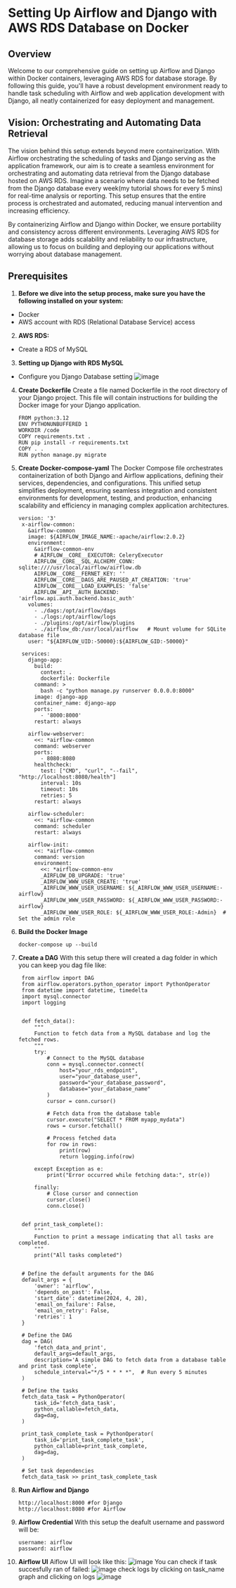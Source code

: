 # Setting Up Airflow and Django with AWS RDS Database on Docker

## Overview

Welcome to our comprehensive guide on setting up Airflow and Django within Docker containers, leveraging AWS RDS for database storage. By following this guide, you'll have a robust development environment ready to handle task scheduling with Airflow and web application development with Django, all neatly containerized for easy deployment and management.

## Vision: Orchestrating and Automating Data Retrieval
The vision behind this setup extends beyond mere containerization. With Airflow orchestrating the scheduling of tasks and Django serving as the application framework, our aim is to create a seamless environment for orchestrating and automating data retrieval from the Django database hosted on AWS RDS. Imagine a scenario where data needs to be fetched from the Django database every week(my tutorial shows for every 5 mins) for real-time analysis or reporting. This setup ensures that the entire process is orchestrated and automated, reducing manual intervention and increasing efficiency.

By containerizing Airflow and Django within Docker, we ensure portability and consistency across different environments. Leveraging AWS RDS for database storage adds scalability and reliability to our infrastructure, allowing us to focus on building and deploying our applications without worrying about database management.

## Prerequisites

1. **Before we dive into the setup process, make sure you have the following installed on your system:**
- Docker
- AWS account with RDS (Relational Database Service) access
2. **AWS RDS:**
- Create a RDS of MySQL

3. **Setting up Django with RDS MySQL**
- Configure you Django Database setting
![image](https://github.com/singhvikash99/Airflow/assets/19836202/95ac92ba-fd7d-4a7d-89c7-02b9851053f3)

4. **Create Dockerfile**
Create a file named Dockerfile in the root directory of your Django project. This file will contain instructions for building the Docker image for your Django application.
   ```terminal
   FROM python:3.12
   ENV PYTHONUNBUFFERED 1
   WORKDIR /code
   COPY requirements.txt .
   RUN pip install -r requirements.txt
   COPY . .
   RUN python manage.py migrate
5. **Create Docker-compose-yaml**
The Docker Compose file orchestrates containerization of both Django and Airflow applications, defining their services, dependencies, and configurations. This unified setup simplifies deployment, ensuring seamless integration and consistent environments for development, testing, and production, enhancing scalability and efficiency in managing complex application architectures.
   ```terminal
   version: '3'
    x-airflow-common:
      &airflow-common
      image: ${AIRFLOW_IMAGE_NAME:-apache/airflow:2.0.2}
      environment:
        &airflow-common-env
        # AIRFLOW__CORE__EXECUTOR: CeleryExecutor
        AIRFLOW__CORE__SQL_ALCHEMY_CONN: sqlite:////usr/local/airflow/airflow.db
        AIRFLOW__CORE__FERNET_KEY: ''
        AIRFLOW__CORE__DAGS_ARE_PAUSED_AT_CREATION: 'true'
        AIRFLOW__CORE__LOAD_EXAMPLES: 'false'
        AIRFLOW__API__AUTH_BACKEND: 'airflow.api.auth.backend.basic_auth'
      volumes:
        - ./dags:/opt/airflow/dags
        - ./logs:/opt/airflow/logs
        - ./plugins:/opt/airflow/plugins
        - ./airflow_db:/usr/local/airflow   # Mount volume for SQLite database file
      user: "${AIRFLOW_UID:-50000}:${AIRFLOW_GID:-50000}"
    
    services:
      django-app:
        build:
          context: .
          dockerfile: Dockerfile
        command: >
          bash -c "python manage.py runserver 0.0.0.0:8000"
        image: django-app
        container_name: django-app
        ports:
          - '8000:8000'
        restart: always
    
      airflow-webserver:
        <<: *airflow-common
        command: webserver
        ports:
          - 8080:8080
        healthcheck:
          test: ["CMD", "curl", "--fail", "http://localhost:8080/health"]
          interval: 10s
          timeout: 10s
          retries: 5
        restart: always
    
      airflow-scheduler:
        <<: *airflow-common
        command: scheduler
        restart: always
    
      airflow-init:
        <<: *airflow-common
        command: version
        environment:
          <<: *airflow-common-env
          _AIRFLOW_DB_UPGRADE: 'true'
          _AIRFLOW_WWW_USER_CREATE: 'true'
          _AIRFLOW_WWW_USER_USERNAME: ${_AIRFLOW_WWW_USER_USERNAME:-airflow}
          _AIRFLOW_WWW_USER_PASSWORD: ${_AIRFLOW_WWW_USER_PASSWORD:-airflow}
          _AIRFLOW_WWW_USER_ROLE: ${_AIRFLOW_WWW_USER_ROLE:-Admin}  # Set the admin role

6. **Build the Docker Image**
   ```terminal
   docker-compose up --build
   
7. **Create a DAG**
With this setup there will created a dag folder in which you can keep you dag file like:
   ```terminal
    from airflow import DAG
    from airflow.operators.python_operator import PythonOperator
    from datetime import datetime, timedelta
    import mysql.connector
    import logging
    
    
    def fetch_data():
        """
        Function to fetch data from a MySQL database and log the fetched rows.
        """
        try:
            # Connect to the MySQL database
            conn = mysql.connector.connect(
                host="your_rds_endpoint",
                user="your_database_user",
                password="your_database_password",
                database="your_database_name"
            )
            cursor = conn.cursor()
    
            # Fetch data from the database table
            cursor.execute("SELECT * FROM myapp_mydata")
            rows = cursor.fetchall()
    
            # Process fetched data
            for row in rows:
                print(row)
                return logging.info(row)
    
        except Exception as e:
            print("Error occurred while fetching data:", str(e))
    
        finally:
            # Close cursor and connection
            cursor.close()
            conn.close()
    
    
    def print_task_complete():
        """
        Function to print a message indicating that all tasks are completed.
        """
        print("All tasks completed")
    
    
    # Define the default arguments for the DAG
    default_args = {
        'owner': 'airflow',
        'depends_on_past': False,
        'start_date': datetime(2024, 4, 28),
        'email_on_failure': False,
        'email_on_retry': False,
        'retries': 1
    }
    
    # Define the DAG
    dag = DAG(
        'fetch_data_and_print',
        default_args=default_args,
        description='A simple DAG to fetch data from a database table and print task complete',
        schedule_interval="*/5 * * * *",  # Run every 5 minutes
    )
    
    # Define the tasks
    fetch_data_task = PythonOperator(
        task_id='fetch_data_task',
        python_callable=fetch_data,
        dag=dag,
    )
    
    print_task_complete_task = PythonOperator(
        task_id='print_task_complete_task',
        python_callable=print_task_complete,
        dag=dag,
    )
    
    # Set task dependencies
    fetch_data_task >> print_task_complete_task

8. **Run Airflow and Django**
   ```terminal
   http://localhost:8000 #for Django
   http://localhost:8080 #for Airflow
9. **Airflow Credential**
With this setup the deafult username and password will be:
   ```terminal
   username: airflow
   password: airflow

10. **Airflow UI**
Aiflow UI will look like this:
![image](https://github.com/singhvikash99/Airflow/assets/19836202/da2e52b4-0d3c-4180-a742-aba061a90ee2)
You can check if task succesfully ran of failed:
![image](https://github.com/singhvikash99/Airflow/assets/19836202/f5da3c37-dd08-4410-b07e-60daeaf6f55f)
check logs by clicking on task_name graph and clicking on logs
![image](https://github.com/singhvikash99/Airflow/assets/19836202/bec5755a-2640-4a8e-a3c1-1839bd75c510)




